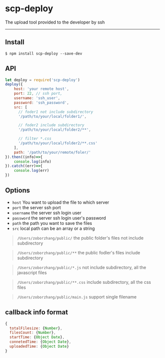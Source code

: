 # scp-deploy

The upload tool provided to the developer by ssh

----

## Install
```
$ npm install scp-deploy --save-dev
```

## API
```js
let deploy = require('scp-deploy')
deploy({
    host: 'your remote host',
    port: 22, // ssh port,
    username: 'ssh_user',
    password: 'ssh_password',
    src: [
      // foder1 not include subdirectory
      '/path/to/your/local/folder1/',

      // foder2 include subdirectory
      '/path/to/your/local/folder2/**',

      // filter *.css
      '/path/to/your/local/folder2/**.css'
    ],
    path: '/path/to/your/remote/foler/'
}).then((info)=>{
    console.log(info)
}).catch((err)=>{
    console.log(err)
})
```

## Options
* `host` You want to upload the file to which server
* `port` the server ssh port
* `username` the server ssh login user
* `password` the server ssh login user's password
* `path` the path you want to save the files
* `src` local path can be an array or a string
 > `/Users/zoborzhang/public/` the public folder's files not include subdirectory

 > `/Users/zoborzhang/public/**` the public fodler's files include subdirectory

 > `/Users/zoborzhang/public/*.js` not include subdirectory, all the javascript files

 > `/Users/zoborzhang/public/**.css` include subdirectory, all the css files

 > `/Users/zoborzhang/public/main.js` support single filename

## callback info format
```js
{
  totalFilesize: {Number},
  filesCount: {Number},
  startTime: {Object Date},
  connetedTime: {Object Date},
  uploadedTime: {Object Date}
}
```